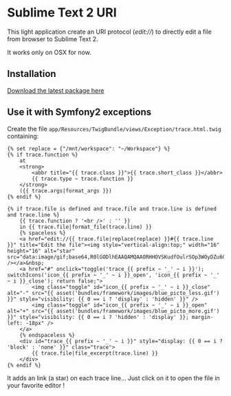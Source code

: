# Sublime Text 2 URI

This light application create an URI protocol (*edit://*) to directly edit a file from browser to Sublime Text 2.

It works only on OSX for now.

## Installation

[Download the latest package here](https://github.com/pitpit/Sublime-Text-2-URI/downloads)

## Use it with Symfony2 exceptions

Create the file `app/Resources/TwigBundle/views/Exception/trace.html.twig` containing:

    {% set replace = {"/mnt/workspace": "~/Workspace"} %}
    {% if trace.function %}
        at
        <strong>
            <abbr title="{{ trace.class }}">{{ trace.short_class }}</abbr>
            {{ trace.type ~ trace.function }}
        </strong>
        ({{ trace.args|format_args }})
    {% endif %}

    {% if trace.file is defined and trace.file and trace.line is defined and trace.line %}
        {{ trace.function ? '<br />' : '' }}
        in {{ trace.file|format_file(trace.line) }}
        {% spaceless %}
        <a href="edit://{{ trace.file|replace(replace) }}#{{ trace.line }}" title="Edit the file"><img style="vertical-align:top;" width="16" height="16" alt="star" src="data:image/gif;base64,R0lGODlhEAAQAMQAAORHHOVSKudfOulrSOp3WOyDZu6QdvCchPGolfO0o/XBs/fNwfjZ0frl3/zy7////wAAAAAAAAAAAAAAAAAAAAAAAAAAAAAAAAAAAAAAAAAAAAAAAAAAAAAAAAAAAAAAACH5BAkAABAALAAAAAAQABAAAAVVICSOZGlCQAosJ6mu7fiyZeKqNKToQGDsM8hBADgUXoGAiqhSvp5QAnQKGIgUhwFUYLCVDFCrKUE1lBavAViFIDlTImbKC5Gm2hB0SlBCBMQiB0UjIQA7" /></a>&nbsp;
        <a href="#" onclick="toggle('trace_{{ prefix ~ '_' ~ i }}'); switchIcons('icon_{{ prefix ~ '_' ~ i }}_open', 'icon_{{ prefix ~ '_' ~ i }}_close'); return false;">
            <img class="toggle" id="icon_{{ prefix ~ '_' ~ i }}_close" alt="-" src="{{ asset('bundles/framework/images/blue_picto_less.gif') }}" style="visibility: {{ 0 == i ? 'display' : 'hidden' }}" />
            <img class="toggle" id="icon_{{ prefix ~ '_' ~ i }}_open" alt="+" src="{{ asset('bundles/framework/images/blue_picto_more.gif') }}" style="visibility: {{ 0 == i ? 'hidden' : 'display' }}; margin-left: -18px" />
        </a>
        {% endspaceless %}
        <div id="trace_{{ prefix ~ '_' ~ i }}" style="display: {{ 0 == i ? 'block' : 'none' }}" class="trace">
            {{ trace.file|file_excerpt(trace.line) }}
        </div>
    {% endif %}

It adds an link (a star) on each trace line... Just click on it to open the file in your favorite editor !